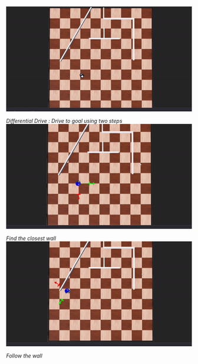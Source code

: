 ![Alt Text](../Documentation/Images/diff_drive.gif)<p>
  *Differential Drive : Drive to goal using two steps*
![Alt Text](../Documentation/Images/closest_point.gif)<p>
  *Find the closest wall*
![Alt Text](../documentation/Images/wall_following.gif)<p>
  *Follow the wall*
